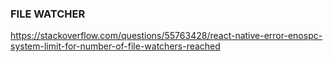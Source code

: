 

### FILE WATCHER 

https://stackoverflow.com/questions/55763428/react-native-error-enospc-system-limit-for-number-of-file-watchers-reached


